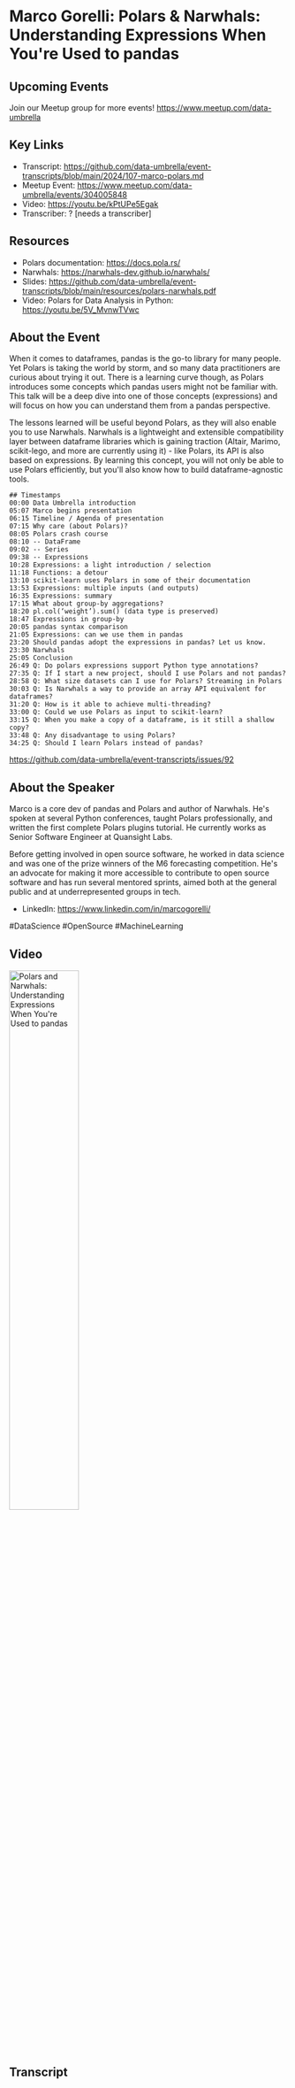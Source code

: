 # Marco Gorelli: Polars & Narwhals: Understanding Expressions When You're Used to pandas

## Upcoming Events
Join our Meetup group for more events!
https://www.meetup.com/data-umbrella

## Key Links
- Transcript: https://github.com/data-umbrella/event-transcripts/blob/main/2024/107-marco-polars.md
- Meetup Event: https://www.meetup.com/data-umbrella/events/304005848
- Video: https://youtu.be/kPtUPe5Egak
- Transcriber:  ? [needs a transcriber]

## Resources
- Polars documentation: https://docs.pola.rs/
- Narwhals: https://narwhals-dev.github.io/narwhals/
- Slides:  https://github.com/data-umbrella/event-transcripts/blob/main/resources/polars-narwhals.pdf
- Video: Polars for Data Analysis in Python:  https://youtu.be/5V_MvnwTVwc

## About the Event
When it comes to dataframes, pandas is the go-to library for many people. Yet Polars is taking the world by storm, and so many data practitioners are curious about trying it out. There is a learning curve though, as Polars introduces some concepts which pandas users might not be familiar with. This talk will be a deep dive into one of those concepts (expressions) and will focus on how you can understand them from a pandas perspective.

The lessons learned will be useful beyond Polars, as they will also enable you to use Narwhals. Narwhals is a lightweight and extensible compatibility layer between dataframe libraries which is gaining traction (Altair, Marimo, scikit-lego, and more are currently using it) - like Polars, its API is also based on expressions. By learning this concept, you will not only be able to use Polars efficiently, but you'll also know how to build dataframe-agnostic tools.

```
## Timestamps
00:00 Data Umbrella introduction
05:07 Marco begins presentation
06:15 Timeline / Agenda of presentation
07:15 Why care (about Polars)?
08:05 Polars crash course
08:10 -- DataFrame
09:02 -- Series
09:38 -- Expressions
10:28 Expressions: a light introduction / selection
11:18 Functions: a detour
13:10 scikit-learn uses Polars in some of their documentation
13:53 Expressions: multiple inputs (and outputs)
16:35 Expressions: summary
17:15 What about group-by aggregations?
18:20 pl.col(‘weight’).sum() (data type is preserved)
18:47 Expressions in group-by
20:05 pandas syntax comparison
21:05 Expressions: can we use them in pandas
23:20 Should pandas adopt the expressions in pandas? Let us know.
23:30 Narwhals
25:05 Conclusion
26:49 Q: Do polars expressions support Python type annotations?
27:35 Q: If I start a new project, should I use Polars and not pandas?
28:58 Q: What size datasets can I use for Polars? Streaming in Polars
30:03 Q: Is Narwhals a way to provide an array API equivalent for dataframes?
31:20 Q: How is it able to achieve multi-threading?
33:00 Q: Could we use Polars as input to scikit-learn?
33:15 Q: When you make a copy of a dataframe, is it still a shallow copy?
33:48 Q: Any disadvantage to using Polars?
34:25 Q: Should I learn Polars instead of pandas?
```

https://github.com/data-umbrella/event-transcripts/issues/92


## About the Speaker
Marco is a core dev of pandas and Polars and author of Narwhals. He's spoken at several Python conferences, taught Polars professionally, and written the first complete Polars plugins tutorial. He currently works as Senior Software Engineer at Quansight Labs.

Before getting involved in open source software, he worked in data science and was one of the prize winners of the M6 forecasting competition. He's an advocate for making it more accessible to contribute to open source software and has run several mentored sprints, aimed both at the general public and at underrepresented groups in tech.

- LinkedIn: https://www.linkedin.com/in/marcogorelli/

#DataScience #OpenSource #MachineLearning


## Video
<a href="http://www.youtube.com/watch?feature=player_embedded&v=kPtUPe5Egak" target="_blank"><img src="http://img.youtube.com/vi/kPtUPe5Egak/0.jpg"
alt="Polars and Narwhals: Understanding Expressions When You're Used to pandas" width="50%" /></a>

## Transcript
